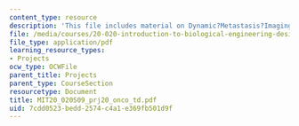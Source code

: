 ```yaml
---
content_type: resource
description: 'This file includes material on Dynamic?Metastasis?Imaging. '
file: /media/courses/20-020-introduction-to-biological-engineering-design-spring-2009/7cdd0523bedd2574c4a1e369fb501d9f_MIT20_020S09_prj20_onco_td.pdf
file_type: application/pdf
learning_resource_types:
- Projects
ocw_type: OCWFile
parent_title: Projects
parent_type: CourseSection
resourcetype: Document
title: MIT20_020S09_prj20_onco_td.pdf
uid: 7cdd0523-bedd-2574-c4a1-e369fb501d9f
---
```

